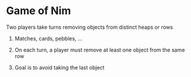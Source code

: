 # Game of Nim

Two players take turns removing objects from distinct heaps or rows

1) Matches, cards, pebbles, …

2) On each turn, a player must remove at least one object from the same row

3) Goal is to avoid taking the last object


